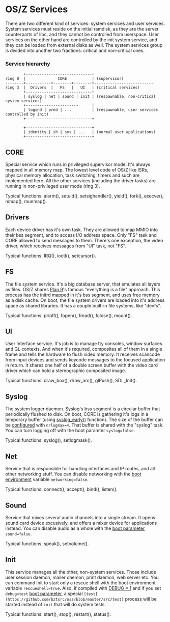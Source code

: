 OS/Z Services
=============

There are two different kind of services: system services and user services. System services
must reside on the initial ramdisk, as they are the server counterparts of libc, and they
cannot be controlled from userspace. User services on the other hand are controlled by the
init system service, and they can be loaded from external disks as well. The system services
group is divided into another two fractions: critical and non-critical ones.

### Service hierarchy

```
        +-----------------------------+
ring 0  |              CORE           | (supervisor)
--------+-----------+--------+--------+--------------------------
ring 3  |  Drivers  |   FS   |   UI   | (critical services)
        +-----------------------------+
        | syslog | net | sound | init | (respawnable, non-critical system services)
        +----------------------+      |
        | logind | prnd | ...         | (respawnable, user services controlled by init)
        +-----------------------------+

        +-----------------------------+
        | identity | sh | sys | ...   | (normal user applications)
        +-----------------------------+
```

CORE
----

Special service which runs in privileged supervisor mode. It's always mapped in all memory map.
The lowest level code of OS/Z like ISRs, physical memory allocation, task switching, timers and such
are implemented here. All the other services (including the driver tasks) are running in non-privileged
user mode (ring 3).

Typical functions: alarm(), setuid(), setsighandler(), yield(), fork(), execve(), mmap(), munmap().

Drivers
-------

Each device driver has it's own task. They are allowed to map MMIO into their bss segment, and to access I/O address space.
Only "FS" task and CORE allowed to send messages to them. There's one exception, the video driver, which receives
messages from "UI" task, not "FS".

Typical functions: IRQ(), ioctl(), setcursor().

FS
--

The file system service. It's a big database server, that emulates all layers as files.
OS/Z shares [Plan 9](https://en.wikipedia.org/wiki/Plan_9_from_Bell_Labs)'s famous "everything is a file" approach.
This process has the initrd mapped in it's bss segment, and uses free memory as a disk cache. On boot, the file system
drivers are loaded into it's address space as shared libraries. It has a couple built-in file systems, like "devfs".

Typical functions: printf(), fopen(), fread(), fclose(), mount().

UI
--

User Interface service. It's job is to manage tty consoles, window surfaces and GL contexts. And
when it's required, composites all of them in a single frame and tells the hardware to flush video memory.
It receives scancode from input devices and sends keycode messages to the focused application in return. It shares one half
of a double screen buffer with the video card driver which can hold a stereographic composited image.

Typical functions: draw_box(), draw_arc(), glPush(), SDL_Init().

Syslog
------

The system logger daemon. Syslog's bss segment is a circular buffer that periodically flushed to disk. On boot,
CORE is gathering it's logs in a temporary buffer (using [syslog_early()](https://github.com/bztsrc/osz/blob/master/src/core/syslog.c) function). The size of the buffer can be
[configured](https://github.com/bztsrc/osz/blob/master/docs/bootopts.md) with `nrlogmax=4`. That buffer is shared with the "syslog" task. You can turn logging off with the
boot paramter `syslog=false`.

Typical functions: syslog(), setlogmask().

Net
---

Service that is responsible for handling interfaces and IP routes, and all other networking stuff. You can disable
networking with the [boot environment](https://github.com/bztsrc/osz/blob/master/docs/bootopts.md) variable `networking=false`.

Typical functions: connect(), accept(), bind(), listen().

Sound
-----

Service that mixes several audio channels into a single stream. It opens sound card device excusively, and offers a mixer device
for applications instead. You can disable audio as a whole with the [boot parameter](https://github.com/bztsrc/osz/blob/master/docs/bootopts.md) `sound=false`.

Typical functions: speak(), setvolume().

Init
----

This service manages all the other, non-system services. Those include user session daemon, mailer daemon, 
print daemon, web server etc. You can command init to start only a rescue shell with the boot environment variable `rescueshell=true`.
Also, if compiled with [DEBUG = 1](https://github.com/bztsrc/osz/blob/master/Config) and if you set `debug=test`
[boot parameter](https://github.com/bztsrc/osz/blob/master/docs/bootopts.md), a special `[test](https://github.com/bztsrc/osz/blob/master/src/test)` process will be started instead
of `init` that will do system tests.

Typical functions: start(), stop(), restart(), status().

